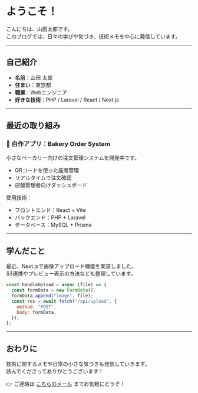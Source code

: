 # ようこそ！

こんにちは、山田太郎です。  
このブログでは、日々の学びや気づき、技術メモを中心に発信しています。

---

## 自己紹介

- **名前**：山田 太郎  
- **住まい**：東京都  
- **職業**：Webエンジニア  
- **好きな技術**：PHP / Laravel / React / Next.js

---

## 最近の取り組み

### 🔧 自作アプリ：Bakery Order System

小さなベーカリー向けの注文管理システムを開発中です。

- QRコードを使った座席管理
- リアルタイムで注文確認
- 店舗管理者向けダッシュボード

使用技術：
- フロントエンド：React + Vite
- バックエンド：PHP + Laravel
- データベース：MySQL + Prisma

---

## 学んだこと

最近、Next.jsで画像アップロード機能を実装しました。  
S3連携やプレビュー表示の方法なども整理しています。

```javascript
const handleUpload = async (file) => {
  const formData = new FormData();
  formData.append("image", file);
  const res = await fetch("/api/upload", {
    method: "POST",
    body: formData,
  });
};
```

---

## おわりに

技術に関するメモや日常の小さな気づきも発信していきます。  
読んでくださってありがとうございます！

👉 ご連絡は [こちらのメール](mailto:yamada@example.com) までお気軽にどうぞ！